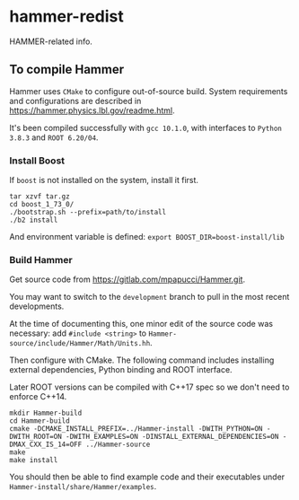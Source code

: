 # hammer-redist
HAMMER-related info.

## To compile Hammer
Hammer uses `CMake` to configure out-of-source build. System requirements and
configurations are described in https://hammer.physics.lbl.gov/readme.html.

It's been compiled successfully with `gcc 10.1.0`, with interfaces to `Python 3.8.3` and `ROOT 6.20/04`.


### Install Boost
If `boost` is not installed on the system, install it first.

```
tar xzvf tar.gz
cd boost_1_73_0/
./bootstrap.sh --prefix=path/to/install
./b2 install
```

And environment variable is defined:
`export BOOST_DIR=boost-install/lib`


### Build Hammer
Get source code from https://gitlab.com/mpapucci/Hammer.git.

You may want to switch to the `development` branch to pull in the most recent
developments.

At the time of documenting this, one minor edit of the source code was necessary:
add `#include <string>` to `Hammer-source/include/Hammer/Math/Units.hh`.

Then configure with CMake. The following command includes installing external
dependencies, Python binding and ROOT interface.

Later ROOT versions can be compiled with C++17 spec so we don't need to enforce
C++14.

```
mkdir Hammer-build
cd Hammer-build
cmake -DCMAKE_INSTALL_PREFIX=../Hammer-install -DWITH_PYTHON=ON -DWITH_ROOT=ON -DWITH_EXAMPLES=ON -DINSTALL_EXTERNAL_DEPENDENCIES=ON -DMAX_CXX_IS_14=OFF ../Hammer-source
make
make install
```

You should then be able to find example code and their executables under
`Hammer-install/share/Hammer/examples`.
